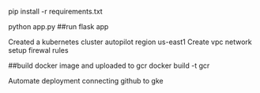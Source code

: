 pip install -r requirements.txt

python app.py ##run flask app

Created a kubernetes cluster autopilot
region us-east1
Create vpc network
setup firewal rules

##build docker image and uploaded to gcr
docker build -t gcr

Automate deployment connecting github to gke
